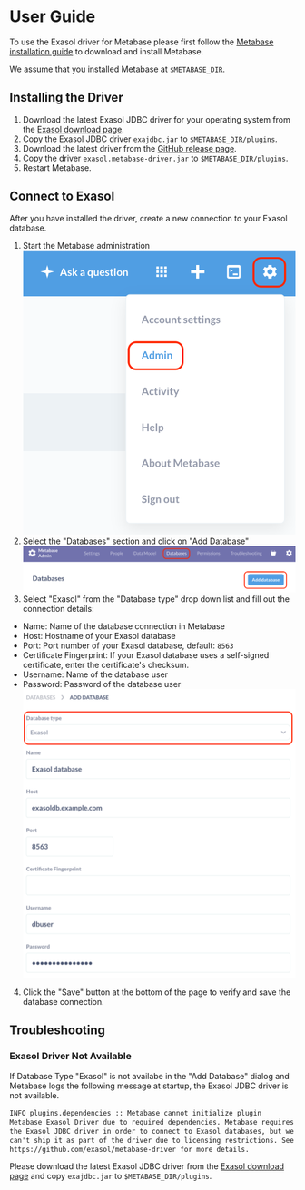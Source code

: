 # User Guide

To use the Exasol driver for Metabase please first follow the [Metabase installation guide](https://www.metabase.com/docs/latest/operations-guide/installing-metabase.html) to download and install Metabase.

We assume that you installed Metabase at `$METABASE_DIR`.

## Installing the Driver

1. Download the latest Exasol JDBC driver for your operating system from the [Exasol download page](https://www.exasol.com/portal/display/DOWNLOAD/).
2. Copy the Exasol JDBC driver `exajdbc.jar` to `$METABASE_DIR/plugins`.
3. Download the latest driver from the [GitHub release page](https://github.com/exasol/metabase-driver/releases).
4. Copy the driver `exasol.metabase-driver.jar` to `$METABASE_DIR/plugins`.
5. Restart Metabase.

## Connect to Exasol

After you have installed the driver, create a new connection to your Exasol database.

1. Start the Metabase administration
    ![Open Metabase administration](images/open_administration.png "Open Metabase administration")
2. Select the "Databases" section and click on "Add Database"
    ![Add Database](images/add_database.png "Add Database")
3. Select "Exasol" from the "Database type" drop down list and fill out the connection details:
  * Name: Name of the database connection in Metabase
  * Host: Hostname of your Exasol database
  * Port: Port number of your Exasol database, default: `8563`
  * Certificate Fingerprint: If your Exasol database uses a self-signed certificate, enter the certificate's checksum.
  * Username: Name of the database user
  * Password: Password of the database user
    ![Create Exasol Database](images/add_exasol_database.png "Create Exasol Database")
4. Click the "Save" button at the bottom of the page to verify and save the database connection.

## Troubleshooting

### Exasol Driver Not Available

If Database Type "Exasol" is not availabe in the "Add Database" dialog and Metabase logs the following message at startup, the Exasol JDBC driver is not available.

```
INFO plugins.dependencies :: Metabase cannot initialize plugin Metabase Exasol Driver due to required dependencies. Metabase requires the Exasol JDBC driver in order to connect to Exasol databases, but we can't ship it as part of the driver due to licensing restrictions. See https://github.com/exasol/metabase-driver for more details.
````

Please download the latest Exasol JDBC driver from the [Exasol download page](https://www.exasol.com/portal/display/DOWNLOAD/) and copy `exajdbc.jar` to `$METABASE_DIR/plugins`.
